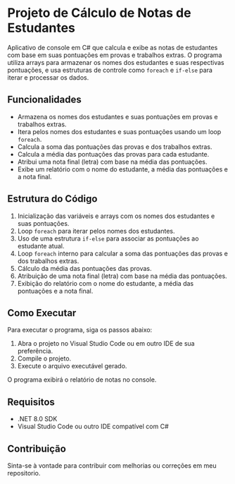 # Projeto de Cálculo de Notas de Estudantes

Aplicativo de console em C# que calcula e exibe as notas de estudantes com base em suas pontuações em provas e trabalhos extras. O programa utiliza arrays para armazenar os nomes dos estudantes e suas respectivas pontuações, e usa estruturas de controle como `foreach` e `if-else` para iterar e processar os dados.

## Funcionalidades

- Armazena os nomes dos estudantes e suas pontuações em provas e trabalhos extras.
- Itera pelos nomes dos estudantes e suas pontuações usando um loop `foreach`.
- Calcula a soma das pontuações das provas e dos trabalhos extras.
- Calcula a média das pontuações das provas para cada estudante.
- Atribui uma nota final (letra) com base na média das pontuações.
- Exibe um relatório com o nome do estudante, a média das pontuações e a nota final.

## Estrutura do Código

1. Inicialização das variáveis e arrays com os nomes dos estudantes e suas pontuações.
2. Loop `foreach` para iterar pelos nomes dos estudantes.
3. Uso de uma estrutura `if-else` para associar as pontuações ao estudante atual.
4. Loop `foreach` interno para calcular a soma das pontuações das provas e dos trabalhos extras.
5. Cálculo da média das pontuações das provas.
6. Atribuição de uma nota final (letra) com base na média das pontuações.
7. Exibição do relatório com o nome do estudante, a média das pontuações e a nota final.

## Como Executar

Para executar o programa, siga os passos abaixo:

1. Abra o projeto no Visual Studio Code ou em outro IDE de sua preferência.
2. Compile o projeto.
3. Execute o arquivo executável gerado.

O programa exibirá o relatório de notas no console.

## Requisitos

- .NET 8.0 SDK
- Visual Studio Code ou outro IDE compatível com C#

## Contribuição

Sinta-se à vontade para contribuir com melhorias ou correções em meu repositorio.

